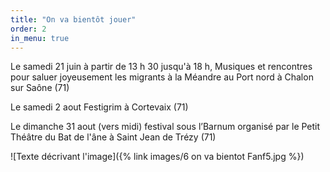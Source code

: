 ```yaml
---
title: "On va bientôt jouer"
order: 2
in_menu: true
---
```

Le samedi 21 juin à partir de 13 h 30 jusqu'à 18 h, Musiques et rencontres pour saluer joyeusement les migrants à la Méandre au Port nord à Chalon sur Saône (71) 

Le samedi 2 aout Festigrim à Cortevaix (71)

Le dimanche 31 aout (vers midi) festival sous l’Barnum organisé par le Petit Théâtre du Bat de l'âne à Saint Jean de Trézy (71)



![Texte décrivant l'image]({% link images/6 on va bientot Fanf5.jpg %}) 